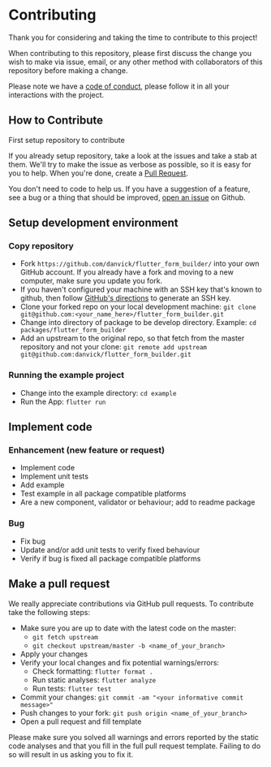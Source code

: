 # Contributing

Thank you for considering and taking the time to contribute to this project!

When contributing to this repository, please first discuss the change you wish to make via issue, email, or any other method with collaborators of this repository before making a change.

Please note we have a [code of conduct](https://github.com/danvick/flutter_form_builder/CODE_OF_CONDUCT.md), please follow it in all your interactions with the project.

## How to Contribute

First setup repository to contribute

If you already setup repository, take a look at the issues and take a stab at them. We'll try to make the issue as verbose as possible, so it is easy for you to help. When you're done, create a [Pull Request](https://github.com/danvick/flutter_form_builder/compare).

You don't need to code to help us. If you have a suggestion of a feature, see a bug or a thing that should be improved, [open an issue](https://github.com/danvick/flutter_form_builder/issues/new/choose) on Github.


## Setup development environment

### Copy repository

 * Fork `https://github.com/danvick/flutter_form_builder/` into your own GitHub account. If you already have a fork and moving to a new computer, make sure you update you fork.
 * If you haven't configured your machine with an SSH key that's known to github, then
   follow [GitHub's directions](https://help.github.com/articles/generating-ssh-keys/)
   to generate an SSH key.
 * Clone your forked repo on your local development machine: `git clone git@github.com:<your_name_here>/flutter_form_builder.git`
 * Change into directory of package to be develop directory. Example: `cd packages/flutter_form_builder`
 * Add an upstream to the original repo, so that fetch from the master repository and not your clone: `git remote add upstream git@github.com:danvick/flutter_form_builder.git`

### Running the example project

 * Change into the example directory: `cd example`
 * Run the App: `flutter run`

## Implement code

### Enhancement (new feature or request)

- Implement code
- Implement unit tests
- Add example
- Test example in all package compatible platforms
- Are a new component, validator or behaviour; add to readme package

### Bug

- Fix bug
- Update and/or add unit tests to verify fixed behaviour
- Verify if bug is fixed all package compatible platforms

## Make a pull request

We really appreciate contributions via GitHub pull requests. To contribute take the following steps:

 * Make sure you are up to date with the latest code on the master: 
   * `git fetch upstream`
   * `git checkout upstream/master -b <name_of_your_branch>`
 * Apply your changes
 * Verify your local changes and fix potential warnings/errors:
   * Check formatting: `flutter format .`
   * Run static analyses: `flutter analyze`
   * Run tests: `flutter test`
 * Commit your changes: `git commit -am "<your informative commit message>"`
 * Push changes to your fork: `git push origin <name_of_your_branch>`
 * Open a pull request and fill template

 Please make sure you solved all warnings and errors reported by the static code analyses and that you fill in the full pull request template. Failing to do so will result in us asking you to fix it.
